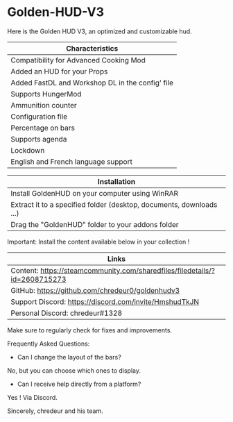 # Golden-HUD-V3

Here is the Golden HUD V3, an optimized and customizable hud.

|Characteristics|
|---------------|
| Compatibility for Advanced Cooking Mod|
| Added an HUD for your Props|
| Added FastDL and Workshop DL in the config' file|
| Supports HungerMod|
| Ammunition counter|
| Configuration file|
| Percentage on bars|
| Supports agenda|
| Lockdown|
| English and French language support|

|Installation|
|-----------|
|Install GoldenHUD on your computer using WinRAR|
| Extract it to a specified folder (desktop, documents, downloads ...)|
| Drag the "GoldenHUD" folder to your addons folder|

Important: Install the content available below in your collection !

|Links|
|-----------|
|Content: https://steamcommunity.com/sharedfiles/filedetails/?id=2608715273|
|GitHub: https://github.com/chredeur0/goldenhudv3|
|Support Discord: https://discord.com/invite/HmshudTkJN|
|Personal Discord: chredeur#1328|

Make sure to regularly check for fixes and improvements.


Frequently Asked Questions:

- Can I change the layout of the bars?

No, but you can choose which ones to display.

- Can I receive help directly from a platform?

Yes ! Via Discord.


Sincerely, chredeur and his team.
